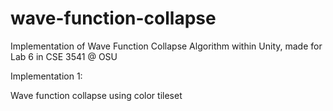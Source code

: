 # wave-function-collapse
Implementation of Wave Function Collapse Algorithm within Unity, made for Lab 6 in CSE 3541 @ OSU

Implementation 1:

Wave function collapse using color tileset


